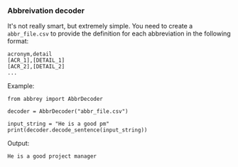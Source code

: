 ### Abbreivation decoder
It's not really smart, but extremely simple.
You need to create a `abbr_file.csv` to provide the definition for each abbreviation in the following format:
```
acronym,detail
[ACR_1],[DETAIL_1]
[ACR_2],[DETAIL_2]
...
``` 

Example:
```
from abbrey import AbbrDecoder

decoder = AbbrDecoder("abbr_file.csv")

input_string = "He is a good pm"
print(decoder.decode_sentence(input_string))
```
Output:
```
He is a good project manager
```